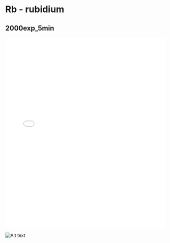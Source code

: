 # Rb - rubidium

## 2000exp_5min

<iframe src="../Rb_2000exp_5min.html" width="100%" height="600px" frameborder="0"></iframe>

![Alt text](Rb_2000exp_5min.png)

